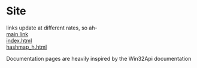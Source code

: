 # Site

links update at different rates, so ah- <br>
[main link](https://sage-etcher.github.io/leaf-c-utilities) <br>
[index.html](https://sage-etcher.github.io/leaf-c-utilities/index.html) <br>
[hashmap_h.html](https://sage-etcher.github.io/leaf-c-utilities/doc-pages/hashmap/hashmap_h.html) <br>

Documentation pages are heavily inspired by the Win32Api documentation
